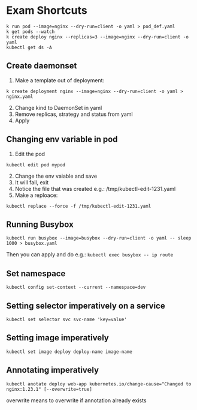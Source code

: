 # Exam Shortcuts

```
k run pod --image=nginx --dry-run=client -o yaml > pod_def.yaml
k get pods --watch
k create deploy nginx --replicas=3 --image=nginx --dry-run=client -o yaml
kubectl get ds -A
```

## Create daemonset
1. Make a template out of deployment:
```
k create deployment nginx --image=nginx --dry-run=client -o yaml > nginx.yaml
```
2. Change kind to DaemonSet in yaml
3. Remove replicas, strategy and status from yaml
4. Apply

## Changing env variable in pod
1. Edit the pod
```
kubectl edit pod mypod
```
2. Change the env vaiable and save
3. It will fail, exit
4. Notice the file that was created e.g.: /tmp/kubectl-edit-1231.yaml
5. Make a reploace:
```
kubectl replace --force -f /tmp/kubectl-edit-1231.yaml
```

## Running Busybox 

```kubectl run busybox --image=busybox --dry-run=client -o yaml -- sleep 1000 > busybox.yaml```

Then you can apply and do e.g.: ```kubectl exec busybox -- ip route```

## Set namespace
```
kubectl config set-context --current --namespace=dev
```

## Setting selector imperatively on a service
```
kubectl set selector svc svc-name 'key=value'
```

## Setting image imperatively
```
kubectl set image deploy deploy-name image-name
```

## Annotating imperatively
```
kubectl anotate deploy web-app kubernetes.io/change-cause="Changed to nginx:1.23.1" [--overwrite=true]
```
overwrite means to overwrite if annotation already exists